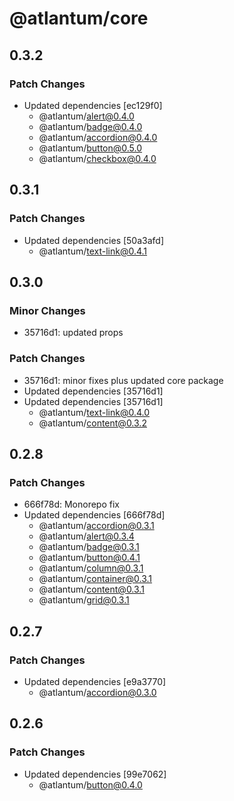 # @atlantum/core

## 0.3.2

### Patch Changes

-   Updated dependencies [ec129f0]
    -   @atlantum/alert@0.4.0
    -   @atlantum/badge@0.4.0
    -   @atlantum/accordion@0.4.0
    -   @atlantum/button@0.5.0
    -   @atlantum/checkbox@0.4.0

## 0.3.1

### Patch Changes

-   Updated dependencies [50a3afd]
    -   @atlantum/text-link@0.4.1

## 0.3.0

### Minor Changes

-   35716d1: updated props

### Patch Changes

-   35716d1: minor fixes plus updated core package
-   Updated dependencies [35716d1]
-   Updated dependencies [35716d1]
    -   @atlantum/text-link@0.4.0
    -   @atlantum/content@0.3.2

## 0.2.8

### Patch Changes

-   666f78d: Monorepo fix
-   Updated dependencies [666f78d]
    -   @atlantum/accordion@0.3.1
    -   @atlantum/alert@0.3.4
    -   @atlantum/badge@0.3.1
    -   @atlantum/button@0.4.1
    -   @atlantum/column@0.3.1
    -   @atlantum/container@0.3.1
    -   @atlantum/content@0.3.1
    -   @atlantum/grid@0.3.1

## 0.2.7

### Patch Changes

-   Updated dependencies [e9a3770]
    -   @atlantum/accordion@0.3.0

## 0.2.6

### Patch Changes

-   Updated dependencies [99e7062]
    -   @atlantum/button@0.4.0
